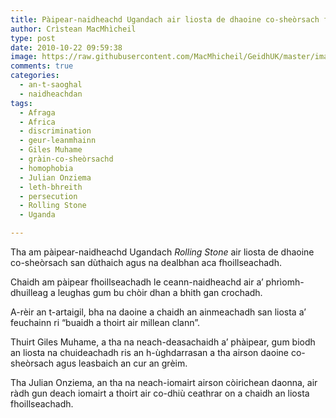 ```yaml
---
title: Pàipear-naidheachd Ugandach air liosta de dhaoine co-sheòrsach fhoillseachadh
author: Crìstean MacMhìcheil
type: post
date: 2010-10-22 09:59:38
image: https://raw.githubusercontent.com/MacMhicheil/GeidhUK/master/images/2010-10-22-paipear-naidheachd-ugandach-air-liosta-de-dhaoine-co-sheorsach-fhoillseachadh.jpg
comments: true
categories:
  - an-t-saoghal
  - naidheachdan
tags:
  - Afraga
  - Africa
  - discrimination
  - geur-leanmhainn
  - Giles Muhame
  - gràin-co-sheòrsachd
  - homophobia
  - Julian Onziema
  - leth-bhreith
  - persecution
  - Rolling Stone
  - Uganda

---
```

Tha am pàipear-naidheachd Ugandach _Rolling Stone_ air liosta de dhaoine co-sheòrsach san dùthaich agus na dealbhan aca fhoillseachadh.

<!--more-->

Chaidh am pàipear fhoillseachadh le ceann-naidheachd air a&#8217; phrìomh-dhuilleag a leughas gum bu chòir dhan a bhith gan crochadh.

A-rèir an t-artaigil, bha na daoine a chaidh an ainmeachadh san liosta a&#8217; feuchainn ri &#8220;buaidh a thoirt air millean clann&#8221;.

Thuirt Giles Muhame, a tha na neach-deasachaidh a&#8217; phàipear, gum biodh an liosta na chuideachadh ris an h-ùghdarrasan a tha airson daoine co-sheòrsach agus leasbaich an cur an grèim.

Tha Julian Onziema, an tha na neach-iomairt airson còirichean daonna, air ràdh gun deach iomairt a thoirt air co-dhiù ceathrar on a chaidh an liosta fhoillseachadh.
